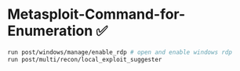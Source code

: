 # Metasploit-Command-for-Enumeration ✅
```bash
run post/windows/manage/enable_rdp # open and enable windows rdp  
run post/multi/recon/local_exploit_suggester
```
